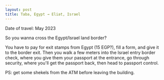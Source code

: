 ```yaml
---
layout: post
title: Taba, Egypt → Eliat, Israel
---
```


Date of travel: May 2023

So you wanna cross the Egypt/Israel land border?

You have to pay for exit stamps from Egypt (15 EGP?), fill a form, and give it to the border exit.
Then you walk a few meters into the Israel entry border check, where you give them your passport at the entrance, go through security, where you'll get the passport back, then head to passport control.

PS: get some shekels from the ATM before leaving the building. 
